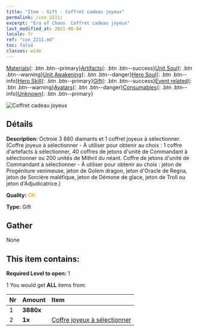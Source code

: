 ```yaml
---
title: "Item - Gift - Coffret cadeau joyeux"
permalink: /con_2211/
excerpt: "Era of Chaos  Coffret cadeau joyeux"
last_modified_at: 2021-08-04
locale: fr
ref: "con_2211.md"
toc: false
classes: wide
---
```

 [Materials](/ItemsFR/){: .btn .btn--primary}[Artifacts](/ItemsFR/Artifacts/){: .btn .btn--success}[Unit Soul](/ItemsFR/UnitSoul/){: .btn .btn--warning}[Unit Awakening](/ItemsFR/UnitAwakening/){: .btn .btn--danger}[Hero Soul](/ItemsFR/HeroSoul/){: .btn .btn--info}[Hero Skill](/ItemsFR/HeroSkill/){: .btn .btn--primary}[Gift](/ItemsFR/Gift/){: .btn .btn--success}[Event related](/ItemsFR/Events/){: .btn .btn--warning}[Avatars](/ItemsFR/Avatars/){: .btn .btn--danger}[Consumables](/ItemsFR/Consumables/){: .btn .btn--info}[Unknown](/ItemsFR/Unknown/){: .btn .btn--primary}

 ![Coffret cadeau joyeux](/images/t/i_907190.png)

## Détails
 **Description:** Octroie 3 880 diamants et 1 coffret joyeux à sélectionner. (Coffre joyeux à sélectionner - À utiliser pour obtenir au choix : 1 coffre d'artefacts à sélectionner, 40 coffres de jetons d'unité de Commandant à sélectionner ou 200 unités de Mithril du néant. Coffre de jetons d'unité de Commandant à sélectionner - À utiliser pour obtenir au choix : jeton de Progéniture venimeuse, jeton de Golem dragon, jeton d'Oracle de Regna, jeton de Sorcière maléfique, jeton de Démone de glace, jeton de Troll ou jeton d'Adjudicatrice.)

 **Quality:** <span style="color: #FF8C00">OK</span>

 **Type:** Gift

## Gather

  None

## This item contains:

 **Required Level to open:** 1

 1 You would get **ALL** items  from:

  | Nr | Amount |     Item    |
  |:---|:-------|:------------|
  | 1 |  **3880x** | <i class="fas fa-gem"/> |  | 
  | 2 |  **1x** | [Coffre joyeux à sélectionner](/fr/Items/con_2205/) |  | 
